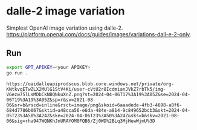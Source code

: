 # dalle-2 image variation

Simplest OpenAI image variation using dalle-2.  
https://platform.openai.com/docs/guides/images/variations-dall-e-2-only.

## Run

```sh
export GPT_APIKEY=<your APIKEY>
go run .
```

```
https://oaidalleapiprodscus.blob.core.windows.net/private/org-KNtkvqETwZLX2MUlG1StV4Ki/user-cVtU2r8IcdmianJVkZ7rbTk5/img-V6ezw75lLsMDbCkNBQNkuXnZ.png?st=2024-04-06T17%3A19%3A05Z&se=2024-04-06T19%3A19%3A05Z&sp=r&sv=2021-08-06&sr=b&rscd=inline&rsct=image/png&skoid=6aaadede-4fb3-4698-a8f6-684d7786b067&sktid=a48cca56-e6da-484e-a814-9c849652bcb3&skt=2024-04-05T23%3A50%3A24Z&ske=2024-04-06T23%3A50%3A24Z&sks=b&skv=2021-08-06&sig=rha947WQNKhJnURAYOM0FQB6/Zj0WD%2BLq3MjHewWjmU%3D
```